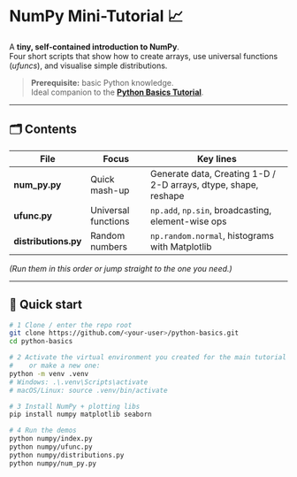# NumPy Mini-Tutorial 📈

A **tiny, self-contained introduction to NumPy**.  
Four short scripts that show how to create arrays, use universal functions (*ufuncs*), and visualise simple distributions.

> **Prerequisite:** basic Python knowledge.  
> Ideal companion to the [**Python Basics Tutorial**](https://github.com/alejandroestarlichmartinez/python-tutorial-basics).

---

## 🗂️ Contents

| File | Focus | Key lines |
|------|-------|-----------|
| **num_py.py** | Quick mash-up | Generate data, Creating 1-D / 2-D arrays, dtype, shape, reshape |
| **ufunc.py** | Universal functions | `np.add`, `np.sin`, broadcasting, element-wise ops |
| **distributions.py** | Random numbers | `np.random.normal`, histograms with Matplotlib |

*(Run them in this order or jump straight to the one you need.)*

---

## 🚀 Quick start

```bash
# 1 Clone / enter the repo root
git clone https://github.com/<your-user>/python-basics.git
cd python-basics

# 2 Activate the virtual environment you created for the main tutorial
#    or make a new one:
python -m venv .venv
# Windows: .\.venv\Scripts\activate
# macOS/Linux: source .venv/bin/activate

# 3 Install NumPy + plotting libs
pip install numpy matplotlib seaborn

# 4 Run the demos
python numpy/index.py
python numpy/ufunc.py
python numpy/distributions.py
python numpy/num_py.py
